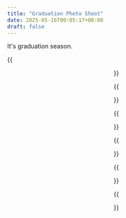 ```yaml
---
title: "Graduation Photo Shoot"
date: 2025-05-16T00:05:17+08:00
draft: false
---
```


It's graduation season.

{{<figure align="center" src="/eternal_sunshine/graduation_5.jpeg" caption="Advisor!" width="100%">}}

{{<figure align="center" src="/eternal_sunshine/graduation_3.jpeg" caption="Expelliarmus" width="100%">}}

{{<figure align="center" src="/eternal_sunshine/graduation_1.jpeg" caption="😚😘" width="100%">}}

{{<figure align="center" src="/eternal_sunshine/graduation_2.jpeg" caption="😗😗" width="100%">}}

{{<figure align="center" src="/eternal_sunshine/graduation_4.jpeg" caption="💪💪" width="100%">}}

{{<figure align="center" src="/eternal_sunshine/graduation_6.jpeg" caption="Biu Biu Biu" width="100%">}}
